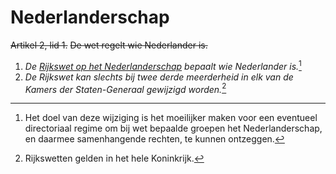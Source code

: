 # Nederlanderschap
~~Artikel 2, lid 1.~~
~~De wet regelt wie Nederlander is.~~

1. *De [Rijkswet op het Nederlanderschap](https://wetten.overheid.nl/BWBR0003738/2023-10-01) bepaalt wie Nederlander is.*[^1]
2. *De Rijkswet kan slechts bij twee derde meerderheid in elk van de Kamers der Staten-Generaal gewijzigd worden.*[^2]

[^1]: Het doel van deze wijziging is het moeilijker maken voor een eventueel directoriaal regime om bij wet bepaalde groepen het Nederlanderschap, en daarmee samenhangende rechten, te kunnen ontzeggen.
[^2]: Rijkswetten gelden in het hele Koninkrijk.
